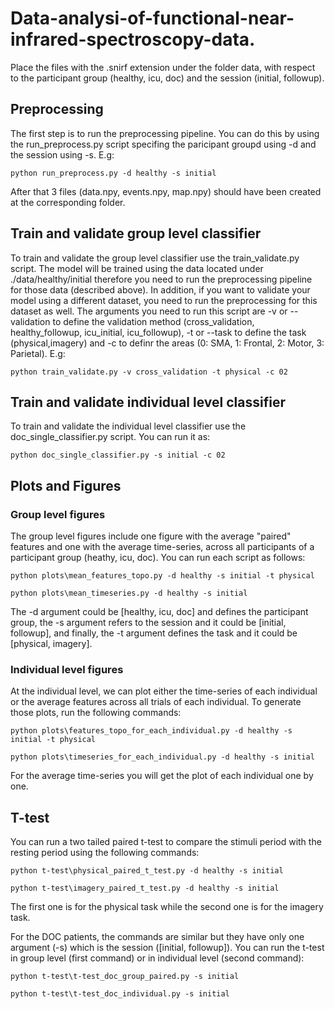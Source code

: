 # Data-analysi-of-functional-near-infrared-spectroscopy-data.

Place the files with the .snirf extension under the folder data, with respect to the participant group (healthy, icu, doc) and the session (initial, followup).

## Preprocessing 

The first step is to run the preprocessing pipeline. You can do this by using the run_preprocess.py script specifing the paricipant groupd using -d and the session using -s. E.g:

```
python run_preprocess.py -d healthy -s initial
```

After that 3 files (data.npy, events.npy, map.npy) should have been created at the corresponding folder.


## Train and validate group level classifier

To train and validate the group level classifier use the train_validate.py script. The model will be trained using the data located under ./data/healthy/initial therefore you need to run the preprocessing pipeline for those data (described above). In addition, if you want to validate your model using a different dataset, you need to run the preprocessing for this dataset as well. The arguments you need to run this script are -v or --validation to define the validation method (cross_validation, healthy_followup, icu_initial, icu_followup), -t or --task to define the task (physical,imagery) and -c to definr the areas (0: SMA, 1: Frontal, 2: Motor, 3: Parietal). E.g:

```
python train_validate.py -v cross_validation -t physical -c 02
```


## Train and validate individual level classifier

To train and validate the individual level classifier use the doc_single_classifier.py script. You can run it as: 

```
python doc_single_classifier.py -s initial -c 02
```

## Plots and Figures

### Group level figures

The group level figures include one figure with the average "paired" features and one with the average time-series, across all participants of a participant group (heathy, icu, doc). You can run each script as follows:

```
python plots\mean_features_topo.py -d healthy -s initial -t physical
```

```
python plots\mean_timeseries.py -d healthy -s initial
```

The -d argument could be [healthy, icu, doc] and defines the participant group, the -s argument refers to the session and it could be [initial, followup], and finally, the -t argument defines the task and it could be [physical, imagery].

### Individual level figures

At the individual level, we can plot either the time-series of each individual or the average features across all trials of each individual. To generate those plots, run the following commands: 

```
python plots\features_topo_for_each_individual.py -d healthy -s initial -t physical
```

```
python plots\timeseries_for_each_individual.py -d healthy -s initial
```

For the average time-series you will get the plot of each individual one by one.

## T-test

You can run a two tailed paired t-test to compare the stimuli period with the resting period using the following commands: 

```
python t-test\physical_paired_t_test.py -d healthy -s initial
```

```
python t-test\imagery_paired_t_test.py -d healthy -s initial
```
The first one is for the physical task while the second one is for the imagery task.

For the DOC patients, the commands are similar but they have only one argument (-s) which is the session ([initial, followup]). You can run the t-test in group level (first command) or in individual level (second command):

```
python t-test\t-test_doc_group_paired.py -s initial 
```

```
python t-test\t-test_doc_individual.py -s initial 
```

